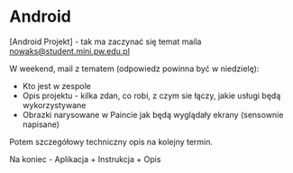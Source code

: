 # Android

[Android Projekt] - tak ma zaczynać się temat maila
nowaks@student.mini.pw.edu.pl

W weekend, mail z tematem (odpowiedz powinna być w niedzielę):
<ul>
	<li> Kto jest w zespole</li>
	<li> Opis projektu - kilka zdan, co robi, z czym sie łączy, jakie usługi będą wykorzystywane </li>
	<li> Obrazki narysowane w Paincie jak będą wyglądały ekrany (sensownie napisane) </li>
</ul>

Potem szczegółowy techniczny opis na kolejny termin. 

Na koniec - Aplikacja + Instrukcja + Opis

